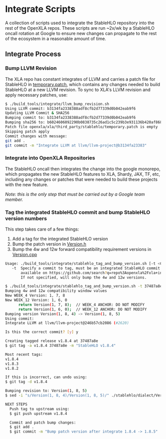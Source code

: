 # Integrate Scripts

A collection of scripts used to integrate the StableHLO repository into the
rest of the OpenXLA repos. These scripts are run ~2x/wk by a StableHLO oncall
rotation at Google to ensure new changes can propagate to the rest of the
ecosystem in a reasonable amount of time.

## Integrate Process

### Bump LLVM Revision

The XLA repo has constant integrates of LLVM and carries a patch file for
StableHLO in [temporary.patch](https://github.com/openxla/xla/blob/main/third_party/stablehlo/temporary.patch),
which contains any changes needed to build StableHLO at a new LLVM revision.
To sync to XLA's LLVM revision and apply necessary patches, use:

```sh
$ ./build_tools/integrate/llvm_bump_revision.sh
Using LLVM commit: b3134fa2338388adf8cfb2d77339d0b042eab9f6
Updating LLVM Commit & SHA256
Bumping commit to: b3134fa2338388adf8cfb2d77339d0b042eab9f6
Bumping sha256 to: b6024606092290b0838735c26ad1c5c239b3e931136b420af8680e3a1156e759
Patch file openxla/xla/third_party/stablehlo/temporary.patch is empty
Skipping patch apply
Commit changes with message:
git add .
git commit -m "Integrate LLVM at llvm/llvm-project@b3134fa23383"
```

### Integrate into OpenXLA Repositories

The StableHLO oncall then integrates the change into the google monorepo, which
propagates the new StableHLO features to XLA, Shardy, JAX, TF, etc, including
any changes or patches that were needed to build these projects with the new
feature.

_Note: this is the only step that must be carried out by a Google team member._

### Tag the integrated StableHLO commit and bump StableHLO version numbers

This step takes care of a few things:

1. Add a tag for the integrated StableHLO version
2. Bump the patch version in [Version.h](https://github.com/openxla/stablehlo/tree/main/stablehlo/dialect/Version.h#L41)
3. Bump the 4w and 12w forward compatibility requirement versions in
   [Version.cpp](https://github.com/openxla/stablehlo/blob/main/stablehlo/dialect/Version.cpp#L75)

```sh
Usage: ./build_tools/integrate/stablehlo_tag_and_bump_version.sh [-t <COMMIT_TO_TAG>]
   -t  Specify a commit to tag, must be an integrated StableHLO commit
       available on https://github.com/search?q=repo%3Aopenxla%2Fxla+integrate+stablehlo&type=commits
       If not specified, will only bump the 4w and 12w versions.

$ ./build_tools/integrate/stablehlo_tag_and_bump_version.sh -t 37487a8e
Bumping 4w and 12w compatibility window values
New WEEK_4 Version: 1, 7, 8
New WEEK_12 Version: 1, 6, 0
      return Version(1, 7, 8);  // WEEK_4 ANCHOR: DO NOT MODIFY
      return Version(1, 6, 0);  // WEEK_12 ANCHOR: DO NOT MODIFY
Bumping version Version(1, 8, 4) -> Version(1, 8, 5)
Using commit:
Integrate LLVM at llvm/llvm-project@246b57cb2086 (#2620)

Is this the correct commit? [y] y

Creating tagged release v1.8.4 at 37487a8e
$ git tag -a v1.8.4 37487a8e -m "StableHLO v1.8.4"

Most recent tags:
v1.8.4
v1.8.3
v1.8.2

If this is incorrect, can undo using:
$ git tag -d v1.8.4

Bumping revision to: Version(1, 8, 5)
$ sed -i "s/Version(1, 8, 4)/Version(1, 8, 5)/" ./stablehlo/dialect/Version.h

NEXT STEPS
  Push tag to upstream using:
  $ git push upstream v1.8.4

  Commit and patch bump changes:
  $ git add .
  $ git commit -m "Bump patch version after integrate 1.8.4 -> 1.8.5"
```
